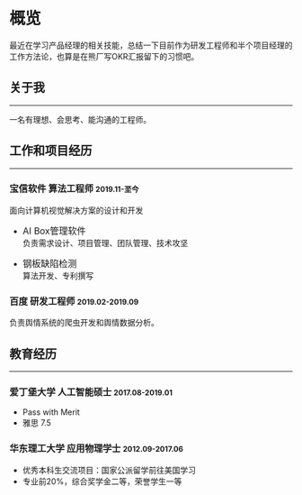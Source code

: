 # 概览
最近在学习产品经理的相关技能，总结一下目前作为研发工程师和半个项目经理的工作方法论，也算是在熊厂写OKR汇报留下的习惯吧。

## 关于我
___
一名有理想、会思考、能沟通的工程师。


## 工作和项目经历
___

### 宝信软件 <font size=3>算法工程师</font> <font size=2>2019.11-至今</font>

面向计算机视觉解决方案的设计和开发

- <font size=3>AI Box管理软件</font>  
  负责需求设计、项目管理、团队管理、技术攻坚
    
- <font size=3>钢板缺陷检测</font>  
  算法开发、专利撰写

### 百度 <font size=3>研发工程师</font> <font size=2>2019.02-2019.09</font> 

负责舆情系统的爬虫开发和舆情数据分析。

## 教育经历
___

### 爱丁堡大学 <font size=3>**人工智能硕士**</font> <font size=2>2017.08-2019.01</font> 
- Pass with Merit
- 雅思 7.5

### 华东理工大学 <font size=3>**应用物理学士**</font> <font size=2>2012.09-2017.06</font>
- 优秀本科生交流项目：国家公派留学前往美国学习
- 专业前20%，综合奖学金二等，荣誉学生一等

